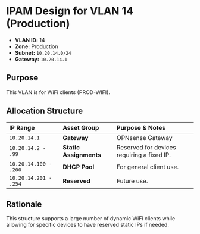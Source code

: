 # IPAM Design for VLAN 14 (Production)

- **VLAN ID:** 14
- **Zone:** Production
- **Subnet:** `10.20.14.0/24`
- **Gateway:** `10.20.14.1`

## Purpose

This VLAN is for WiFi clients (PROD-WIFI).

## Allocation Structure

| IP Range | Asset Group | Purpose & Notes |
| :--- | :--- | :--- |
| `10.20.14.1` | **Gateway** | OPNsense Gateway |
| `10.20.14.2 - .99` | **Static Assignments** | Reserved for devices requiring a fixed IP. |
| `10.20.14.100 - .200`| **DHCP Pool** | For general client use. |
| `10.20.14.201 - .254`| **Reserved** | Future use. |

## Rationale

This structure supports a large number of dynamic WiFi clients while allowing for specific devices to have reserved static IPs if needed.

